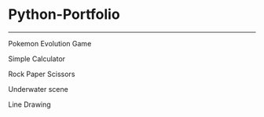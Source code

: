 # Python-Portfolio
--------------------------------------------------------------------
Pokemon Evolution Game



Simple Calculator



Rock Paper Scissors



Underwater scene



Line Drawing
